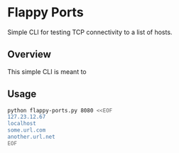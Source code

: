 # Flappy Ports
Simple CLI for testing TCP connectivity to a list of hosts. 

## Overview 
This simple CLI is meant to 

## Usage

```bash
python flappy-ports.py 8080 <<EOF
127.23.12.67
localhost
some.url.com
another.url.net
EOF
```
